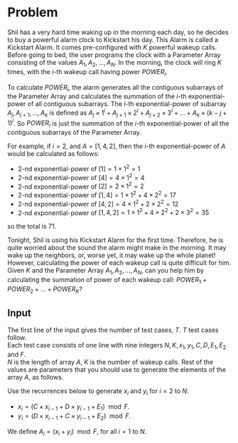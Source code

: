 # Problem

Shil has a very hard time waking up in the morning each day, so he decides to buy a powerful alarm clock to Kickstart his day. This Alarm is called a Kickstart Alarm. It comes pre-configured with $K$ powerful wakeup calls. Before going to bed, the user programs the clock with a Parameter Array consisting of the values $A_1, A_2, ..., A_N$. In the morning, the clock will ring $K$ times, with the $i$-th wakeup call having power $POWER_i$.

To calculate $POWER_i$, the alarm generates all the contiguous subarrays of the Parameter Array and calculates the summation of the $i$-th exponential-power of all contiguous subarrays. The $i$-th exponential-power of subarray $A_j, A_{j+1}, ..., A_k$ is defined as $A_j × 1^i + A_{j+1} × 2^i + A_{j+2} × 3^i + ... + A_k × (k-j+1)^i$. So $POWER_i$ is just the summation of the $i$-th exponential-power of all the contiguous subarrays of the Parameter Array.

For example, if $i = 2$, and $A = [1, 4, 2]$, then the $i$-th exponential-power of $A$ would be calculated as follows:

- 2-nd exponential-power of $[1] = 1 × 1^2 = 1$
- 2-nd exponential-power of $[4] = 4 × 1^2 = 4$
- 2-nd exponential-power of $[2] = 2 × 1^2 = 2$
- 2-nd exponential-power of $[1, 4] = 1 × 1^2 + 4 × 2^2 = 17$
- 2-nd exponential-power of $[4, 2] = 4 × 1^2 + 2 × 2^2 = 12$
- 2-nd exponential-power of $[1, 4, 2] = 1 × 1^2 + 4 × 2^2 + 2 × 3^2 = 35$

so the total is $71$.

Tonight, Shil is using his Kickstart Alarm for the first time. Therefore, he is quite worried about the sound the alarm might make in the morning. It may wake up the neighbors, or, worse yet, it may wake up the whole planet! However, calculating the power of each wakeup call is quite difficult for him. Given $K$ and the Parameter Array $A_1, A_2, ..., A_N$, can you help him by calculating the summation of power of each wakeup call: $POWER_1 + POWER_2 + ... + POWER_K$?

## Input

The first line of the input gives the number of test cases, $T$. $T$ test cases follow.  
Each test case consists of one line with nine integers $N, K, x_1, y_1, C, D, E_1, E_2$ and $F$.  
$N$ is the length of array $A$, $K$ is the number of wakeup calls. Rest of the values are parameters that you should use to generate the elements of the array $A$, as follows.

Use the recurrences below to generate $x_i$ and $y_i$ for $i = 2$ to $N$:

- $x_i = (C × x_{i-1} + D × y_{i-1} + E_1) \mod F$.
- $y_i = (D × x_{i-1} + C × y_{i-1} + E_2) \mod F$.

We define $A_i = (x_i + y_i) \mod F$, for all $i = 1$ to $N$.
